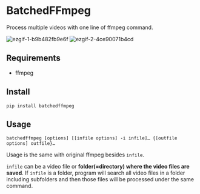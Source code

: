 # BatchedFFmpeg

Process multiple videos with one line of ffmpeg command.

![ezgif-1-b9b482fb9e6f](https://user-images.githubusercontent.com/35001605/145683660-2bd91e58-988a-4c1a-9955-533aa5cecba4.gif)
![ezgif-2-4ce90071b4cd](https://user-images.githubusercontent.com/35001605/145685168-d55b420f-4481-40c5-8963-5ce1a76c6a0b.gif)

## Requirements

- ffmpeg

## Install

```
pip install batchedffmpeg
```

## Usage

```
batchedffmpeg [options] [[infile options] -i infile]… {[outfile options] outfile}…
```

Usage is the same with original ffmpeg besides `infile`. 

`infile` can be a video file or **folder(=directory) where the video files are saved**. If `infile` is a folder, program will search all video files in a folder including subfolders and then those files will be processed under the same command.
